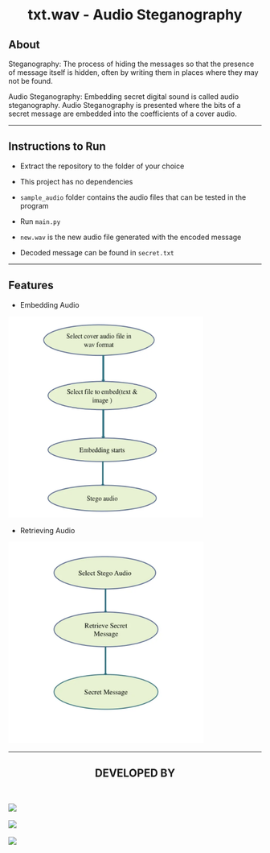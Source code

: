 <h1 align="center">txt.wav - Audio Steganography</h1>

<h2><strong>About</h2></strong>
<p>Steganography: The process of hiding the messages so that the presence of message itself is hidden, often by writing them in places where they may not be found.</p>
<p>Audio Steganography: Embedding secret digital sound is called audio steganography. Audio Steganography is presented where the bits of a secret message are embedded into the coefficients of a cover audio.</p>

---

<h2><strong>Instructions to Run</h2></strong>

* Extract the repository to the folder of your choice

* This project has no dependencies 

* `sample_audio` folder contains the audio files that can be tested in the program

* Run `main.py`

* `new.wav` is the new audio file generated with the encoded message
 
* Decoded message can be found in `secret.txt`

---


<h2><strong>Features</h2></strong>

* Embedding Audio
<img src="assets/embed.PNG" height=400 width=387>

* Retrieving Audio
<img src="assets/retrieve.PNG" height=400>

---

<h2 align="center"><b>DEVELOPED BY</b></h2><br>

[![](https://img.shields.io/badge/LinkedIn-Rahul_Panchal-black?style=for-the-badge&logo=linkedin)](www.linkedin.com/in/rahul-panchal-9a1851190)

[![](https://img.shields.io/badge/LinkedIn-Vaishnavi_Patil-black?style=for-the-badge&logo=linkedin)](https://www.linkedin.com/in/vaishnavi-patil-79773a1a7/)

[![](https://img.shields.io/badge/LinkedIn-Priyanka_Hotchandani-black?style=for-the-badge&logo=linkedin)](https://www.linkedin.com/in/priyanka-hotchandani/)